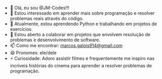 - 👋 Olá, eu sou @JM-Codes!!!
- 👀 Estou interessado em aprender mais sobre programação e resolver problemas reais através do código.
- 🌱 Atualmente, estou aprendendo Python e trabalhando em projetos de exercícios.
- 🤝 Estou aberto a colaborar em projetos que envolvem resolução de problemas e desenvolvimento de software.
- 📫 Como me encontrar: marcos.galois914@gmail.com
- 😄 Pronomes: ele/dele
- ⚡ Curiosidade: Adoro assistir filmes e frequentemente me inspiro nas incríveis histórias do cinema para aprender a resolver problemas de programação.
